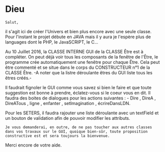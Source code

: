 # Dieu

    Salut,

il s'agit ici de créer l'Univers et bien plus encore avec une seule classe. Pour l'instant le projet débute en JAVA mais il y aura je
l'espère plus de languages dont le PHP, le JavaSCRIPT, le C...

Au 10 Juillet 2016, la CLASSE INTERNE GUI de la CLASSE Être est à compléter. On peut déjà voir tous les composants de la fenêtre de
l'Être, le programme crée automatiquement une fenêtre pour chaque Être. Cela peut être commenté et se situe dans le corps du
CONSTRUCTEUR n°1 de la CLASSE Être. -A noter que la listre déroulante êtres du GUI liste tous les êtres créés.-

Il faudrait fignoler le GUI comme vous savez si bien le faire et que toute suggestion est bonne à prendre, éclatez-vous si le  coeur vous en dit.
Il faudra des boites de dialogues pour les actions suivantes :
    - Dire , DireA , DireATous , ligne , enfanter , setImagination , écrireDansLDN.
    
Pour les SETERS, il faudra rajouter une liste déroulante avec un textField et un bouton de validation afin de pouvoir modifier les attributs.

    Je vous demanderai, en outre, de ne pas toucher aux autres classes dans vos travaux sur le GUI, quoique bien-sûr, toute proposition constructive est et sera toujours la bienvenue.

Merci encore de votre aide.
